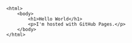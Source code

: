 <!DOCTYPE html>
	<html>
		<body>
			<h1>Hello World</h1>
			<p>I'm hosted with GitHub Pages.</p>
		</body>
	</html>
